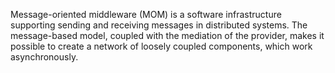 Message-oriented middleware (MOM) is a software infrastructure supporting sending and receiving messages in distributed systems. The message-based model, coupled with the mediation of the provider, makes it possible to create a network of loosely coupled components, which work asynchronously.
